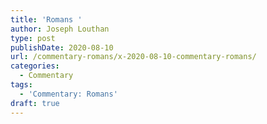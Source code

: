 ```yaml
---
title: 'Romans '
author: Joseph Louthan
type: post
publishDate: 2020-08-10
url: /commentary-romans/x-2020-08-10-commentary-romans/
categories:
  - Commentary
tags:
  - 'Commentary: Romans'
draft: true
---
```

